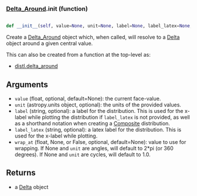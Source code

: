 ### [Delta_Around](Delta_Around.md).__init__ (function)


```py

def __init__(self, value=None, unit=None, label=None, label_latex=None, wrap_at=None, unique=None)

```



Create a [Delta_Around](Delta_Around.md) object which, when called, will resolve
to a [Delta](Delta.md) object around a given central value.

This can also be created from a function at the top-level as:

* [distl.delta_around](distl.delta_around.md)

Arguments
--------------
* `value` (float, optional, default=None): the current face-value.
* `unit` (astropy.units object, optional): the units of the provided values.
* `label` (string, optional): a label for the distribution.  This is used
    for the x-label while plotting the distribution if `label_latex` is not provided,
    as well as a shorthand notation when creating a [Composite](Composite.md) distribution.
* `label_latex` (string, optional): a latex label for the distribution.  This is used
    for the x-label while plotting.
* `wrap_at` (float, None, or False, optional, default=None): value to
    use for wrapping.  If None and `unit` are angles, will default to
    2*pi (or 360 degrees).  If None and `unit` are cycles, will default
    to 1.0.

Returns
--------
* a [Delta](Delta.md) object

